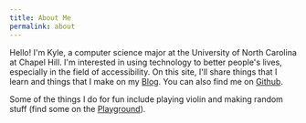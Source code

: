```yaml
---
title: About Me
permalink: about
---
```


Hello! I'm Kyle, a computer science major at the University of North Carolina at Chapel Hill.
I'm interested in using technology to better people's lives, especially in the field of accessibility.
On this site, I'll share things that I learn and things that I make on my [Blog][].
You can also find me on [Github][].

Some of the things I do for fun include 
playing violin and making random stuff (find some on the [Playground][]).

<!--
<style>
.obf { float:left; user-select:none;-webkit-user-select: none;-moz-user-select: none;-ms-user-select: none; }
.obf span {float:right }
.rtl {  unicode-bidi:bidi-override; direction: rtl; }
</style>
<span class="obf"><span>gmail.com</span><span>@</span><span class="rtl">82gnefelyk</span></span>
-->

[GitHub]: https://github.com/kylefeng28

[Blog]: /blog
[Playground]: /playground
